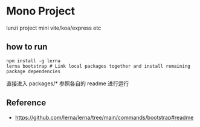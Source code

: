 # Mono Project

lunzi project
mini vite/koa/express etc

## how to run

```
npm install -g lerna
lerna bootstrap # Link local packages together and install remaining package dependencies
```

直接进入 packages/* 参照各自的 readme 进行运行

## Reference

* https://github.com/lerna/lerna/tree/main/commands/bootstrap#readme
